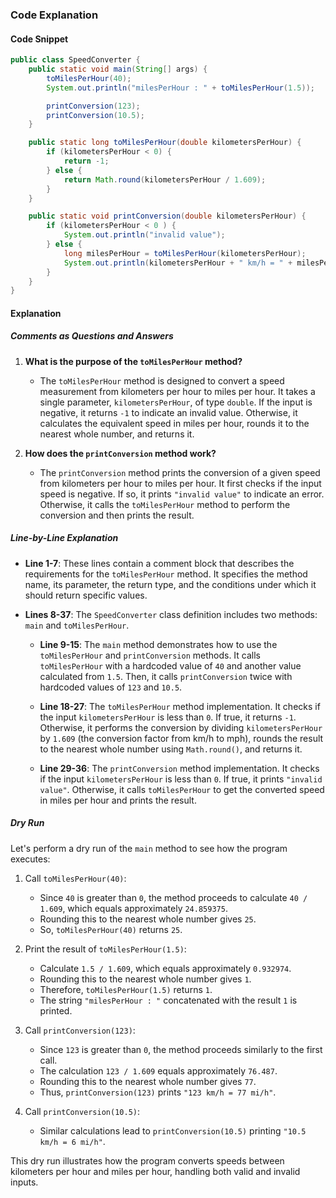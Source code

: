 ### Code Explanation

#### Code Snippet

```java
public class SpeedConverter {
    public static void main(String[] args) {
        toMilesPerHour(40);
        System.out.println("milesPerHour : " + toMilesPerHour(1.5));

        printConversion(123);
        printConversion(10.5);
    }

    public static long toMilesPerHour(double kilometersPerHour) {
        if (kilometersPerHour < 0) {
            return -1;
        } else {
            return Math.round(kilometersPerHour / 1.609);
        }
    }

    public static void printConversion(double kilometersPerHour) {
        if (kilometersPerHour < 0 ) {
            System.out.println("invalid value");
        } else {
            long milesPerHour = toMilesPerHour(kilometersPerHour);
            System.out.println(kilometersPerHour + " km/h = " + milesPerHour + " mi/h ");
        }
    }
}
```

#### Explanation

##### Comments as Questions and Answers

1. **What is the purpose of the `toMilesPerHour` method?**

   -  The `toMilesPerHour` method is designed to convert a speed measurement from kilometers per hour to miles per hour. It takes a single parameter, `kilometersPerHour`, of type `double`. If the input is negative, it returns `-1` to indicate an invalid value. Otherwise, it calculates the equivalent speed in miles per hour, rounds it to the nearest whole number, and returns it.

2. **How does the `printConversion` method work?**
   -  The `printConversion` method prints the conversion of a given speed from kilometers per hour to miles per hour. It first checks if the input speed is negative. If so, it prints `"invalid value"` to indicate an error. Otherwise, it calls the `toMilesPerHour` method to perform the conversion and then prints the result.

##### Line-by-Line Explanation

-  **Line 1-7**: These lines contain a comment block that describes the requirements for the `toMilesPerHour` method. It specifies the method name, its parameter, the return type, and the conditions under which it should return specific values.

-  **Lines 8-37**: The `SpeedConverter` class definition includes two methods: `main` and `toMilesPerHour`.

   -  **Line 9-15**: The `main` method demonstrates how to use the `toMilesPerHour` and `printConversion` methods. It calls `toMilesPerHour` with a hardcoded value of `40` and another value calculated from `1.5`. Then, it calls `printConversion` twice with hardcoded values of `123` and `10.5`.

   -  **Line 18-27**: The `toMilesPerHour` method implementation. It checks if the input `kilometersPerHour` is less than `0`. If true, it returns `-1`. Otherwise, it performs the conversion by dividing `kilometersPerHour` by `1.609` (the conversion factor from km/h to mph), rounds the result to the nearest whole number using `Math.round()`, and returns it.

   -  **Line 29-36**: The `printConversion` method implementation. It checks if the input `kilometersPerHour` is less than `0`. If true, it prints `"invalid value"`. Otherwise, it calls `toMilesPerHour` to get the converted speed in miles per hour and prints the result.

##### Dry Run

Let's perform a dry run of the `main` method to see how the program executes:

1. Call `toMilesPerHour(40)`:

   -  Since `40` is greater than `0`, the method proceeds to calculate `40 / 1.609`, which equals approximately `24.859375`.
   -  Rounding this to the nearest whole number gives `25`.
   -  So, `toMilesPerHour(40)` returns `25`.

2. Print the result of `toMilesPerHour(1.5)`:

   -  Calculate `1.5 / 1.609`, which equals approximately `0.932974`.
   -  Rounding this to the nearest whole number gives `1`.
   -  Therefore, `toMilesPerHour(1.5)` returns `1`.
   -  The string `"milesPerHour : "` concatenated with the result `1` is printed.

3. Call `printConversion(123)`:

   -  Since `123` is greater than `0`, the method proceeds similarly to the first call.
   -  The calculation `123 / 1.609` equals approximately `76.487`.
   -  Rounding this to the nearest whole number gives `77`.
   -  Thus, `printConversion(123)` prints `"123 km/h = 77 mi/h"`.

4. Call `printConversion(10.5)`:
   -  Similar calculations lead to `printConversion(10.5)` printing `"10.5 km/h = 6 mi/h"`.

This dry run illustrates how the program converts speeds between kilometers per hour and miles per hour, handling both valid and invalid inputs.
